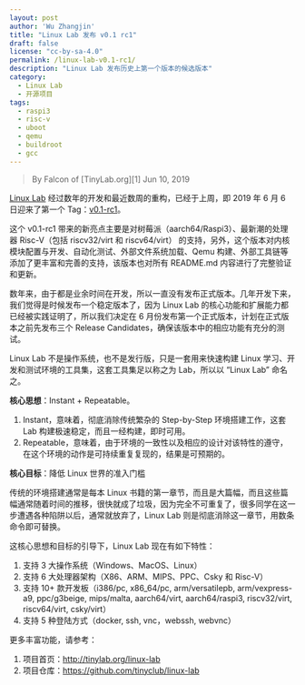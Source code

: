 ```yaml
---
layout: post
author: 'Wu Zhangjin'
title: "Linux Lab 发布 v0.1 rc1"
draft: false
license: "cc-by-sa-4.0"
permalink: /linux-lab-v0.1-rc1/
description: "Linux Lab 发布历史上第一个版本的候选版本"
category:
  - Linux Lab
  - 开源项目
tags:
  - raspi3
  - risc-v
  - uboot
  - qemu
  - buildroot
  - gcc
---
```


> By Falcon of [TinyLab.org][1]
> Jun 10, 2019

[Linux Lab](/linux-lab) 经过数年的开发和最近数周的重构，已经于上周，即 2019 年 6 月 6 日迎来了第一个 Tag：[v0.1-rc1](https://github.com/tinyclub/linux-lab/commits/v0.1-rc1)。

这个 v0.1-rc1 带来的新亮点主要是对树莓派（aarch64/Raspi3）、最新潮的处理器 Risc-V（包括 riscv32/virt 和 riscv64/virt） 的支持，另外，这个版本对内核模块配置与开发、自动化测试、外部文件系统加载、Qemu 构建、外部工具链等添加了更丰富和完善的支持，该版本也对所有 README.md 内容进行了完整验证和更新。

数年来，由于都是业余时间在开发，所以一直没有发布正式版本。几年开发下来，我们觉得是时候发布一个稳定版本了，因为 Linux Lab 的核心功能和扩展能力都已经被实践证明了，所以我们决定在 6 月份发布第一个正式版本，计划在正式版本之前先发布三个 Release Candidates，确保该版本中的相应功能有充分的测试。

Linux Lab 不是操作系统，也不是发行版，只是一套用来快速构建 Linux 学习、开发和测试环境的工具集，这套工具集足以称之为 Lab，所以以 “Linux Lab” 命名之。

**核心思想**：Instant + Repeatable。

1. Instant，意味着，彻底消除传统繁杂的 Step-by-Step 环境搭建工作，这套 Lab 构建极速稳定，而且一经构建，即时可用。
2. Repeatable，意味着，由于环境的一致性以及相应的设计对该特性的遵守，在这个环境的动作是可持续重复复现的，结果是可预期的。

**核心目标**：降低 Linux 世界的准入门槛

传统的环境搭建通常是每本 Linux 书籍的第一章节，而且是大篇幅，而且这些篇幅通常随着时间的推移，很快就成了垃圾，因为完全不可重复了，很多同学在这一步遭遇各种陷阱以后，通常就放弃了，Linux Lab 则是彻底消除这一章节，用数条命令即可替换。

这核心思想和目标的引导下，Linux Lab 现在有如下特性：

1. 支持 3 大操作系统（Windows、MacOS、Linux）
2. 支持 6 大处理器架构（X86、ARM、MIPS、PPC、Csky 和 Risc-V）
3. 支持 10+ 款开发板（i386/pc, x86_64/pc, arm/versatilepb, arm/vexpress-a9, ppc/g3beige, mips/malta, aarch64/virt, aarch64/raspi3, riscv32/virt, riscv64/virt, csky/virt）
4. 支持 5 种登陆方式（docker, ssh, vnc，webssh, webvnc）

更多丰富功能，请参考：

1. 项目首页：<http://tinylab.org/linux-lab>
2. 项目仓库：<https://github.com/tinyclub/linux-lab>
